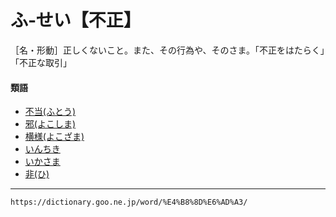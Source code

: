 # ふ‐せい【不正】

［名・形動］正しくないこと。また、その行為や、そのさま。「不正をはたらく」「不正な取引」

#### 類語

-   [不当(ふとう)](https://dictionary.goo.ne.jp/word/%E4%B8%8D%E5%BD%93/#jn-193997)
-   [邪(よこしま)](https://dictionary.goo.ne.jp/word/%E9%82%AA_%28%E3%82%88%E3%81%93%E3%81%97%E3%81%BE%29/#jn-227303)
-   [横様(よこざま)](https://dictionary.goo.ne.jp/word/%E6%A8%AA%E6%A7%98/#jn-227289)
-   [いんちき](https://dictionary.goo.ne.jp/word/%E3%81%84%E3%82%93%E3%81%A1%E3%81%8D/#jn-16697)
-   [いかさま](https://dictionary.goo.ne.jp/word/%E5%A6%82%E4%BD%95%E6%A7%98_%28%E3%81%84%E3%81%8B%E3%81%95%E3%81%BE%29/#jn-10083)
-   [非(ひ)](https://dictionary.goo.ne.jp/word/%E9%9D%9E/#jn-182262)

---
`https://dictionary.goo.ne.jp/word/%E4%B8%8D%E6%AD%A3/`